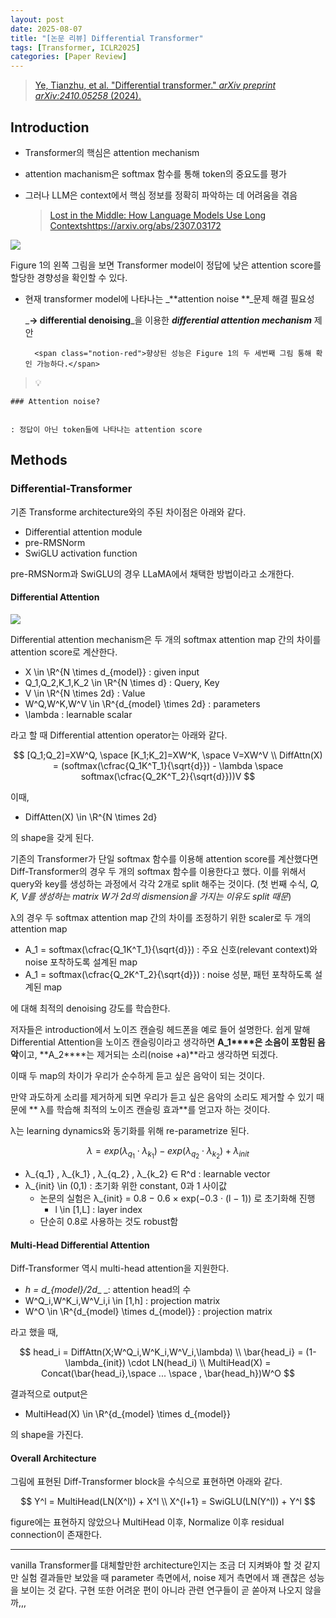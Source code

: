 ```yaml
---
layout: post
date: 2025-08-07
title: "[논문 리뷰] Differential Transformer"
tags: [Transformer, ICLR2025]
categories: [Paper Review]
---
```


> [Ye, Tianzhu, et al. "Differential transformer." ](https://arxiv.org/abs/2410.05258)[_arXiv preprint arXiv:2410.05258_](https://arxiv.org/abs/2410.05258)[ (2024).](https://arxiv.org/abs/2410.05258)



## Introduction

- Transformer의 핵심은 attention mechanism
- attention machanism은 softmax 함수를 통해 token의 중요도를 평가
- 그러나 LLM은 context에서 핵심 정보를 정확히 파악하는 데 어려움을 겪음

	> [Lost in the Middle: How Language Models Use Long Contextshttps://arxiv.org/abs/2307.03172](https://arxiv.org/abs/2307.03172)


![](https://prod-files-secure.s3.us-west-2.amazonaws.com/542b861c-36a8-4051-84e5-8804b6728dba/9083ea56-691a-4752-ae26-47f403431ac8/image.png?X-Amz-Algorithm=AWS4-HMAC-SHA256&X-Amz-Content-Sha256=UNSIGNED-PAYLOAD&X-Amz-Credential=ASIAZI2LB4667ICQTQPX%2F20250817%2Fus-west-2%2Fs3%2Faws4_request&X-Amz-Date=20250817T180055Z&X-Amz-Expires=3600&X-Amz-Security-Token=IQoJb3JpZ2luX2VjEEcaCXVzLXdlc3QtMiJHMEUCIFNWaJbXlrfAJ2VHwSnIVg1CW5CieyW6j4gyQR8NIvGKAiEAvI1b3rZjkgEcIeQaZ3YbVHRWEDF4XWIZn6rhMT4AOpUqiAQIkP%2F%2F%2F%2F%2F%2F%2F%2F%2F%2FARAAGgw2Mzc0MjMxODM4MDUiDEsW8FzTexgzV7qd4CrcA3nZ8Jw0gZTMrxwJHFIfXDLeY2JZMoH7Oc665AWLOXRqXvLIx3Pd6fj%2FbYcSHaQ0eYSG%2Bx978wc%2B5mLJD4NeVde%2Bc5vvkD5WTd%2BBZJxU7Jpr1vQMocRzSul%2BpNN84fMuIUuNBd58umVgwbQ979zBvCDXnwb4ehEAcI4R%2FUYbrT1sf3UxKVBZ9HSYzr4hqSvMlUXqPMTKp2mRcctlUC1Nz4cm6w0n9YSLyk9f99p1zqNBmnItASYKAiywNnkY76MPZqRewlYv47jNjUaPtr87dwXHg54IqW%2FUn6TTcUBkP2y6RA1DCsYJZ25Lb9regwm5amiAXkqkcolZqArG%2Fe0Kt0dKpGQSG927jAwaelW926%2BndaORyk%2FYefWOnorhodu2337KjriCwJidghdGJ%2F4rEGcukP1spLDjzXAKvzZ8B8naebyqAOLjacTiTf9x8yKWks9vmzEi1dEoLpWA02jzPWc2erPLB8GfENQ0kxOvhp4c2ZQ9EBffQyPivIrckllIImrjZKd4ezqNTNNhUQ04aC%2FPMmmB2i2FjRsFPuKxhLoOe7kFzgfKRAphmgMoY2oGw9XRItuIpJPWhHmyuaQQTMiZoN8BNX5MfLVAqvrPvUVUrTfMdz3ipp%2BIHjMsMP%2FXh8UGOqUBAua36g5KrKT2bRFAwwQuq4VERpww3gzf57NcnvCq5w8HCwUQnnzBJW8bqoAQMUbMzH1NvuN6NfAwds%2FDtXvtpg%2BMegHUOTlZoImB2GiQ4EGV0w84BI5e3%2Ff225G4LOeBb41nP%2B3NPFKHKrJwe3KAFelEVz2rkwaaR1cvJ%2BvIenHIFbAksyPGDCk51TZz5ORix9oc%2BcmpjGIT6qhPqKOBjN8O36GW&X-Amz-Signature=314e5a28834153cc114c3e8003024ad660cf5d893197e2e345100f3892259a23&X-Amz-SignedHeaders=host&x-amz-checksum-mode=ENABLED&x-id=GetObject)


Figure 1의 왼쪽 그림을 보면 Transformer model이 정답에 낮은 attention score를 할당한 경향성을 확인할 수 있다.

- 현재 transformer model에 나타나는 _**attention noise **_문제 해결 필요성

	_**→ differential denoising**_을 이용한 _**differential attention mechanism**_ 제안


		<span class="notion-red">향상된 성능은 Figure 1의 두 세번째 그림 통해 확인 가능하다.</span>


> 💡 


	### Attention noise?


	: 정답이 아닌 token들에 나타나는 attention score



## Methods



### Differential-Transformer


기존 Transforme architecture와의 주된 차이점은 아래와 같다.

- Differential attention module
- pre-RMSNorm
- SwiGLU activation function

pre-RMSNorm과 SwiGLU의 경우 LLaMA에서 채택한 방법이라고 소개한다.



#### Differential Attention


![](https://prod-files-secure.s3.us-west-2.amazonaws.com/542b861c-36a8-4051-84e5-8804b6728dba/116d70b2-1963-4810-9167-f4c7d8a06e8f/image.png?X-Amz-Algorithm=AWS4-HMAC-SHA256&X-Amz-Content-Sha256=UNSIGNED-PAYLOAD&X-Amz-Credential=ASIAZI2LB4667ICQTQPX%2F20250817%2Fus-west-2%2Fs3%2Faws4_request&X-Amz-Date=20250817T180055Z&X-Amz-Expires=3600&X-Amz-Security-Token=IQoJb3JpZ2luX2VjEEcaCXVzLXdlc3QtMiJHMEUCIFNWaJbXlrfAJ2VHwSnIVg1CW5CieyW6j4gyQR8NIvGKAiEAvI1b3rZjkgEcIeQaZ3YbVHRWEDF4XWIZn6rhMT4AOpUqiAQIkP%2F%2F%2F%2F%2F%2F%2F%2F%2F%2FARAAGgw2Mzc0MjMxODM4MDUiDEsW8FzTexgzV7qd4CrcA3nZ8Jw0gZTMrxwJHFIfXDLeY2JZMoH7Oc665AWLOXRqXvLIx3Pd6fj%2FbYcSHaQ0eYSG%2Bx978wc%2B5mLJD4NeVde%2Bc5vvkD5WTd%2BBZJxU7Jpr1vQMocRzSul%2BpNN84fMuIUuNBd58umVgwbQ979zBvCDXnwb4ehEAcI4R%2FUYbrT1sf3UxKVBZ9HSYzr4hqSvMlUXqPMTKp2mRcctlUC1Nz4cm6w0n9YSLyk9f99p1zqNBmnItASYKAiywNnkY76MPZqRewlYv47jNjUaPtr87dwXHg54IqW%2FUn6TTcUBkP2y6RA1DCsYJZ25Lb9regwm5amiAXkqkcolZqArG%2Fe0Kt0dKpGQSG927jAwaelW926%2BndaORyk%2FYefWOnorhodu2337KjriCwJidghdGJ%2F4rEGcukP1spLDjzXAKvzZ8B8naebyqAOLjacTiTf9x8yKWks9vmzEi1dEoLpWA02jzPWc2erPLB8GfENQ0kxOvhp4c2ZQ9EBffQyPivIrckllIImrjZKd4ezqNTNNhUQ04aC%2FPMmmB2i2FjRsFPuKxhLoOe7kFzgfKRAphmgMoY2oGw9XRItuIpJPWhHmyuaQQTMiZoN8BNX5MfLVAqvrPvUVUrTfMdz3ipp%2BIHjMsMP%2FXh8UGOqUBAua36g5KrKT2bRFAwwQuq4VERpww3gzf57NcnvCq5w8HCwUQnnzBJW8bqoAQMUbMzH1NvuN6NfAwds%2FDtXvtpg%2BMegHUOTlZoImB2GiQ4EGV0w84BI5e3%2Ff225G4LOeBb41nP%2B3NPFKHKrJwe3KAFelEVz2rkwaaR1cvJ%2BvIenHIFbAksyPGDCk51TZz5ORix9oc%2BcmpjGIT6qhPqKOBjN8O36GW&X-Amz-Signature=a44d1d2e49402798a637dd1416c03fa911a43f6074c890bbecc2988a9c5302e3&X-Amz-SignedHeaders=host&x-amz-checksum-mode=ENABLED&x-id=GetObject)


Differential attention mechanism은 두 개의 softmax attention map 간의 차이를 attention score로 계산한다.

- X \in \R^{N \times d\_{model}} : given input
- Q\_1,Q\_2,K\_1,K\_2 \in \R^{N \times d} : Query, Key
- V \in \R^{N \times 2d} : Value
- W^Q,W^K,W^V \in \R^{d\_{model} \times 2d} : parameters
- \lambda : learnable scalar

라고 할 때 Differential attention operator는 아래와 같다.


$$
[Q_1;Q_2]=XW^Q, \space [K_1;K_2]=XW^K, \space V=XW^V \\
DiffAttn(X) = (softmax(\cfrac{Q_1K^T_1}{\sqrt{d}}) - \lambda \space softmax(\cfrac{Q_2K^T_2}{\sqrt{d}}))V
$$


이때,

- DiffAtten(X) \in \R^{N \times 2d}

의 shape을 갖게 된다.


기존의 Transformer가 단일 softmax 함수를 이용해 attention score를 계산했다면 Diff-Transformer의 경우 두 개의 softmax 함수를 이용한다고 했다. 이를 위해서 query와 key를 생성하는 과정에서 각각 2개로 split 해주는 것이다. <span class="notion-red">(첫 번째 수식, </span><span class="notion-red">_Q, K, V를 생성하는 matrix W가 2d의 dismension을 가지는 이유도 split 때문_</span><span class="notion-red">)</span>


 λ의 경우 두 softmax attention map 간의 차이를 조정하기 위한 scaler로 두 개의 attention map

- A\_1 = softmax(\cfrac{Q\_1K^T\_1}{\sqrt{d}}) : 주요 신호(relevant context)와 noise 포착하도록 설계된 map
- A\_1 = softmax(\cfrac{Q\_2K^T\_2}{\sqrt{d}}) : noise 성분, 패턴 포착하도록 설계된 map 

에 대해 최적의 denoising 강도를 학습한다.


저자들은 introduction에서 노이즈 캔슬링 헤드폰을 예로 들어 설명한다. 쉽게 말해 Differential Attention을 노이즈 캔슬링이라고 생각하면 **A\_1****은 소음이 포함된 음악**이고, **A\_2****는 제거되는 소리(noise +a)**라고 생각하면 되겠다. 


이때 두 map의 차이가 우리가 순수하게 듣고 싶은 음악이 되는 것이다. 


만약 과도하게 소리를 제거하게 되면 우리가 듣고 싶은 음악의 소리도 제거할 수 있기 때문에 ** λ를 학습해 최적의 노이즈 캔슬링 효과**를 얻고자 하는 것이다.


λ는 learning dynamics와 동기화를 위해 re-parametrize 된다.


$$
\lambda = exp(\lambda_{q_1} \cdot \lambda_{k_1}) - exp(\lambda_{q_2} \cdot \lambda_{k_2}) + \lambda_{init}
$$

- λ\_{q\_1} , λ\_{k\_1} , λ\_{q\_2} , λ\_{k\_2} ∈ R^d : learnable vector
- λ\_{init} \in (0,1) : 초기화 위한 constant, 0과 1 사이값
	- 논문의 실험은 λ\_{init} = 0.8 − 0.6 × exp(−0.3 · (l − 1)) 로 초기화해 진행
		- l \in [1,L] : layer index
	- 단순히 0.8로 사용하는 것도 robust함


#### **Multi-Head Differential Attention**


Diff-Transformer 역시 multi-head attention을 지원한다.

- _h = d\_{model}/2d__ _: attention head의 수
- W^Q\_i,W^K\_i,W^V\_i,i \in [1,h] : projection matrix
- W^O \in \R^{d\_{model} \times d\_{model}} : projection matrix

라고 했을 때,


$$
head_i = DiffAttn(X;W^Q_i,W^K_i,W^V_i,\lambda) \\
\bar{head_i} = (1-\lambda_{init}) \cdot LN(head_i) \\
MultiHead(X) = Concat(\bar{head_i},\space ... \space , \bar{head_h})W^O
$$


결과적으로 output은

- MultiHead(X) \in \R^{d\_{model} \times d\_{model}}

의 shape을 가진다.



#### Overall Architecture


그림에 표현된 Diff-Transformer block을 수식으로 표현하면 아래와 같다.


$$
Y^l = MultiHead(LN(X^l)) + X^l \\
X^{l+1} = SwiGLU(LN(Y^l)) + Y^l
$$


figure에는 표현하지 않았으나 MultiHead 이후, Normalize 이후 residual connection이 존재한다.


---


vanilla Transformer를 대체할만한 architecture인지는 조금 더 지켜봐야 할 것 같지만 실험 결과들만 보았을 때 parameter 측면에서, noise 제거 측면에서 꽤 괜찮은 성능을 보이는 것 같다. 구현 또한 어려운 편이 아니라 관련 연구들이 곧 쏟아져 나오지 않을까,,,


